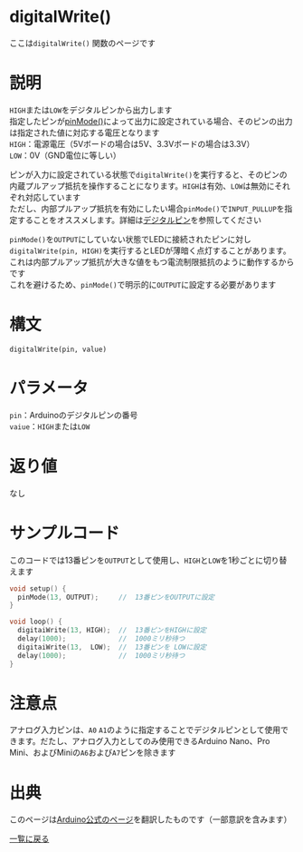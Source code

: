 # digitalWrite()

ここは`digitalWrite()` 関数のページです

# 説明

`HIGH`または`LOW`をデジタルピンから出力します  
指定したピンが[pinMode()](./../pinMode)によって出力に設定されている場合、そのピンの出力は指定された値に対応する電圧となります  
`HIGH`：電源電圧（5Vボードの場合は5V、3.3Vボードの場合は3.3V）  
`LOW`：0V（GND電位に等しい）  

ピンが入力に設定されている状態で`digitalWrite()`を実行すると、そのピンの内蔵プルアップ抵抗を操作することになります。`HIGH`は有効、`LOW`は無効にそれぞれ対応しています  
ただし、内部プルアップ抵抗を有効にしたい場合`pinMode()`で`INPUT_PULLUP`を指定することをオススメします。詳細は[デジタルピン](./../digital-pins)を参照してください  

`pinMode()`を`OUTPUT`にしていない状態でLEDに接続されたピンに対し`digitalWrite(pin, HIGH)`を実行するとLEDが薄暗く点灯することがあります。これは内部プルアップ抵抗が大きな値をもつ電流制限抵抗のように動作するからです  
これを避けるため、`pinMode()`で明示的に`OUTPUT`に設定する必要があります  

# 構文

`digitalWrite(pin, value)`

# パラメータ

`pin`：Arduinoのデジタルピンの番号  
`vaiue`：`HIGH`または`LOW`  

# 返り値

なし

# サンプルコード

このコードでは13番ピンを`OUTPUT`として使用し、`HIGH`と`LOW`を1秒ごとに切り替えます

```cpp
void setup() {
  pinMode(13, OUTPUT);     //  13番ピンをOUTPUTに設定
}

void loop() {
  digitaiWrite(13, HIGH);  //  13番ピンをHIGHに設定
  delay(1000);             //  1000ミリ秒待つ
  digitaiWrite(13,  LOW);  //  13番ピンを LOWに設定
  delay(1000);             //  1000ミリ秒待つ
}
```

# 注意点

アナログ入力ピンは、`A0` `A1`のように指定することでデジタルピンとして使用できます。だたし、アナログ入力としてのみ使用できるArduino Nano、Pro Mini、およびMiniの`A6`および`A7`ピンを除きます

# 出典

このページは[Arduino公式のページ](https://www.arduino.cc/reference/en/language/functions/digital-io/digitalwrite/)を翻訳したものです（一部意訳を含みます）

[一覧に戻る](https://docs.nchlab.net/Arduino/ref/)  
